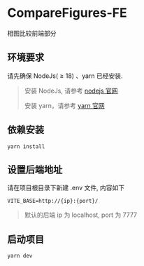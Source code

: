 # CompareFigures-FE
相图比较前端部分

## 环境要求
请先确保 NodeJs( ≥ 18) 、yarn 已经安装.
> 安装 NodeJs, 请参考 [nodejs 官网](https://nodejs.org/en/download/)
>
> 安装 yarn，请参考 [yarn 官网](https://classic.yarnpkg.com/en/docs/install/#windows-stable)
## 依赖安装

```shell
yarn install
```
## 设置后端地址
请在项目根目录下新建 .env 文件, 内容如下
```shell
VITE_BASE=http://{ip}:{port}/
```
> 默认的后端 ip 为 localhost, port 为 7777
## 启动项目
```shell
yarn dev
```

